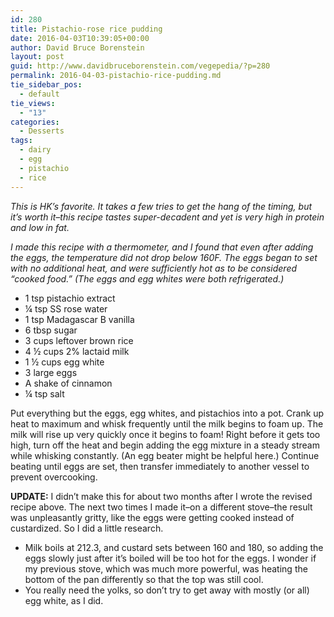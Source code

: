 ```yaml
---
id: 280
title: Pistachio-rose rice pudding
date: 2016-04-03T10:39:05+00:00
author: David Bruce Borenstein
layout: post
guid: http://www.davidbruceborenstein.com/vegepedia/?p=280
permalink: 2016-04-03-pistachio-rice-pudding.md
tie_sidebar_pos:
  - default
tie_views:
  - "13"
categories:
  - Desserts
tags:
  - dairy
  - egg
  - pistachio
  - rice
---
```

_This is HK&#8217;s favorite. It takes a few tries to get the hang of the timing, but it&#8217;s worth it&#8211;this recipe tastes super-decadent and yet is very high in protein and low in fat._

_I made this recipe with a thermometer, and I found that even after adding the eggs, the temperature did not drop below 160F. The eggs began to set with no additional heat, and were sufficiently hot as to be considered &#8220;cooked food.&#8221; (The eggs and egg whites were both refrigerated.)_

  * 1 tsp pistachio extract
  * ¼ tsp SS rose water
  * 1 tsp Madagascar B vanilla
  * 6 tbsp sugar
  * 3 cups leftover brown rice
  * 4 ½ cups 2% lactaid milk
  * 1 ½ cups egg white
  * 3 large eggs
  * A shake of cinnamon
  * ¼ tsp salt

Put everything but the eggs, egg whites, and pistachios into a pot. Crank up heat to maximum and whisk frequently until the milk begins to foam up. The milk will rise up very quickly once it begins to foam! Right before it gets too high, turn off the heat and begin adding the egg mixture in a steady stream while whisking constantly. (An egg beater might be helpful here.) Continue beating until eggs are set, then transfer immediately to another vessel to prevent overcooking.

**UPDATE:** I didn&#8217;t make this for about two months after I wrote the revised recipe above. The next two times I made it&#8211;on a different stove&#8211;the result was unpleasantly gritty, like the eggs were getting cooked instead of custardized. So I did a little research.

  * Milk boils at 212.3, and custard sets between 160 and 180, so adding the eggs slowly just after it&#8217;s boiled will be too hot for the eggs. I wonder if my previous stove, which was much more powerful, was heating the bottom of the pan differently so that the top was still cool.
  * You really need the yolks, so don&#8217;t try to get away with mostly (or all) egg white, as I did.